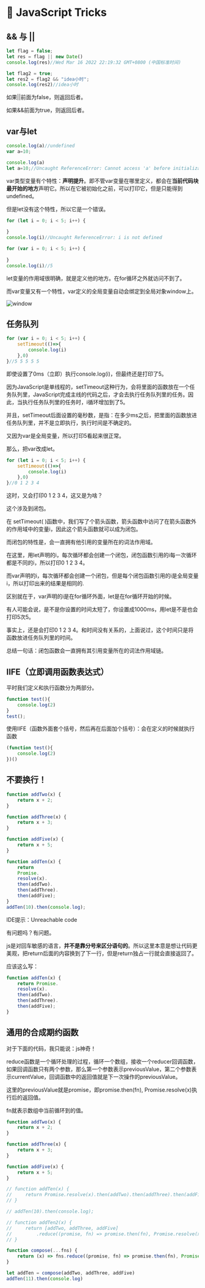 # 🍃 JavaScript Tricks

## && 与 ||

```js
let flag = false;
let res = flag || new Date()
console.log(res)//Wed Mar 16 2022 22:19:32 GMT+0800 (中国标准时间)

let flag2 = true;
let res2 = flag2 && "idea小时";
console.log(res2)//idea小时
```

如果||前面为false，则返回后者。

如果&&前面为true，则返回后者。



## var与let

```js
console.log(a)//undefined
var a=10;
```

```js
console.log(a)
let a=10;//Uncaught ReferenceError: Cannot access 'a' before initialization
```

var类型变量有个特性：**声明提升**。即不管var变量在哪里定义，都会在**当前代码块最开始的地方**声明它。所以在它被初始化之前，可以打印它，但是只能得到undefined。

但是let没有这个特性，所以它是一个错误。



```js
for (let i = 0; i < 5; i++) {
    
}
console.log(i)//Uncaught ReferenceError: i is not defined
```

```js
for (var i = 0; i < 5; i++) {
    
}
console.log(i)//5
```

let变量的作用域很明确，就是定义他的地方。在for循环之外就访问不到了。

而var变量又有一个特性，var定义的全局变量自动会绑定到全局对象window上。

![window](../.vuepress/public/images/window.png)





## 任务队列

```js
for (var i = 0; i < 5; i++) {
    setTimeout(()=>{
        console.log(i)
    },0)
}//5 5 5 5 5 
```

即使设置了0ms（立即）执行console.log(i)，但最终还是打印了5。

因为JavaScript是单线程的，setTimeout这种行为，会将里面的函数放在一个任务队列里，JavaScript完成主线的代码之后，才会去执行任务队列里的任务。因此，当执行任务队列里的任务时，i循环增加到了5。

并且，setTimeout后面设置的毫秒数，是指：在多少ms之后，把里面的函数放进任务队列里，并不是立即执行，执行时间是不确定的。

又因为var是全局变量，所以打印5看起来很正常。



那么，把var改成let。

```js
for (let i = 0; i < 5; i++) {
    setTimeout(()=>{
        console.log(i)
    },0)
}//0 1 2 3 4
```

这时，又会打印0 1 2 3 4，这又是为啥？

这个涉及到闭包。

在  setTimeout( )函数中，我们写了个箭头函数，箭头函数中访问了在箭头函数外的作用域中的变量i，因此这个箭头函数就可以成为闭包。

而闭包的特性是，会一直拥有他引用的变量所在的词法作用域。

在这里，用let声明的i，每次循环都会创建一个闭包，闭包函数引用的i每一次循环都是不同的i，所以打印0 1 2 3 4。

而var声明的i，每次循环都会创建一个闭包，但是每个闭包函数引用的i是全局变量i，所以打印出来的结果是相同的.

区别就在于，var声明的i是在for循环外面，let是在for循环开始的时候。

有人可能会说，是不是你设置的时间太短了，你设置成1000ms，用let是不是也会打印5次5。

事实上，还是会打印0 1 2 3 4。和时间没有关系的，上面说过，这个时间只是将函数放进任务队列里的时间。

总结一句话：闭包函数会一直拥有其引用变量所在的词法作用域链。



## IIFE（立即调用函数表达式）

平时我们定义和执行函数分为两部分。

```js
function test(){
    console.log(2)
}
test();
```

使用IIFE（函数外面套个括号，然后再在后面加个括号）：会在定义的时候就执行函数

```js
(function test(){
    console.log(2)
})()
```



## 不要换行！

```js
function addTwo(x) {
    return x + 2;
}

function addThree(x) {
    return x + 3;
}

function addFive(x) {
    return x + 5;
}

function addTen(x) {
    return
    Promise.
    resolve(x).
    then(addTwo).
    then(addThree).
    then(addFive);
}
addTen(10).then(console.log);
```

IDE提示：Unreachable code

有问题吗？有问题。

js是对回车敏感的语言，**并不是靠分号来区分语句的**。所以这里本意是想让代码更美观，把return后面的内容换到了下一行，但是return独占一行就会直接返回了。

应该这么写：

```js
function addTen(x) {
    return Promise.
    resolve(x). 
    then(addTwo).
    then(addThree).
    then(addFive);
}
```



## 通用的合成期约函数

对于下面的代码，我只能说：js神奇！

reduce函数是一个循环处理的过程，循环一个数组，接收一个reducer回调函数，如果回调函数只有两个参数，那么第一个参数表示previousValue，第二个参数表示currentValue，回调函数中的返回值就是下一次操作的previousValue。

这里的previousValue就是promise，即promise.then(fn), Promise.resolve(x)执行后的返回值。

fn就表示数组中当前循环到的值。

```js
function addTwo(x) {
    return x + 2;
}

function addThree(x) {
    return x + 3;
}

function addFive(x) {
    return x + 5;
}

// function addTen(x) {
//     return Promise.resolve(x).then(addTwo).then(addThree).then(addFive);
// }

// addTen(10).then(console.log);

// function addTen2(x) {
//     return [addTwo, addThree, addFive]
//         .reduce((promise, fn) => promise.then(fn), Promise.resolve(x))
// }

function compose(...fns) {
    return (x) => fns.reduce((promise, fn) => promise.then(fn), Promise.resolve(x))
}

let addTen = compose(addTwo, addThree, addFive)
addTen(11).then(console.log)
```

